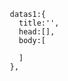      
       datas1:{
         title:'',
         head:[],
         body:[
       
         ]
       },
     
       
    


      




